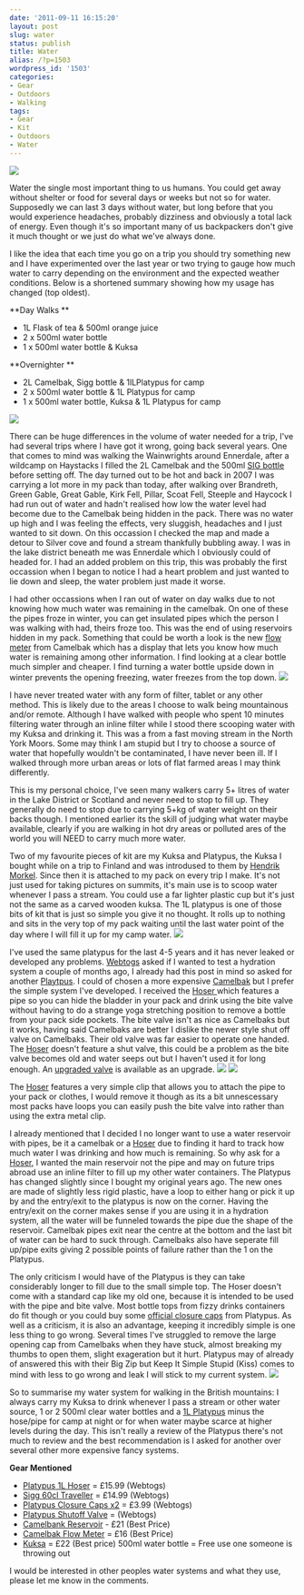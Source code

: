 ```yaml
---
date: '2011-09-11 16:15:20'
layout: post
slug: water
status: publish
title: Water
alias: /?p=1503
wordpress_id: '1503'
categories:
- Gear
- Outdoors
- Walking
tags:
- Gear
- Kit
- Outdoors
- Water
---
```


![](http://dl.dropbox.com/u/2657852/website/images/Ullswater-Doris-049.jpg) 

Water the single most important thing to us humans. You could get away without shelter or food for several days or weeks but not so for water. Supposedly we can last 3 days without water, but long before that you would experience headaches, probably dizziness and obviously a total lack of energy. Even though it's so important many of us backpackers don't give it much thought or we just do what we've always done. 

I like the idea that each time you go on a trip you should try something new and I have experimented over the last year or two trying to gauge how much water to carry depending on the environment and the expected weather conditions. Below is a shortened summary showing how my usage has changed (top oldest). 

**Day Walks ** 

*   1L Flask of tea & 500ml orange juice 
*   2 x 500ml water bottle 
*   1 x 500ml water bottle & Kuksa 

**Overnighter ** 

*   2L Camelbak, Sigg bottle & 1lLPlatypus for camp 
*   2 x 500ml water bottle & 1L Platypus for camp 
*   1 x 500ml water bottle, Kuksa & 1L Platypus for camp 

![](http://dl.dropbox.com/u/2657852/website/images/IMG_20110911_123407.jpg) 

There can be huge differences in the volume of water needed for a trip, I've had several trips where I have got it wrong, going back several years. One that comes to mind was walking the Wainwrights around Ennerdale, after a wildcamp on Haystacks I filled the 2L Camelbak and the 500ml [SIG bottle](http://www.webtogs.co.uk/Sigg_Traveller_60cl_Water_Bottle_271-1753.html) before setting off. The day turned out to be hot and back in 2007 I was carrying a lot more in my pack than today, after walking over Brandreth, Green Gable, Great Gable, Kirk Fell, Pillar, Scoat Fell, Steeple and Haycock I had run out of water and hadn't realised how low the water level had become due to the Camelbak being hidden in the pack. There was no water up high and I was feeling the effects, very sluggish, headaches and I just wanted to sit down. On this occassion I checked the map and made a detour to Silver cove and found a stream thankfully bubbling away. I was in the lake district beneath me was Ennerdale which I obviously could of headed for. I had an added problem on this trip, this was probably the first occassion when I began to notice I had a heart problem and just wanted to lie down and sleep, the water problem just made it worse. 

I had other occassions when I ran out of water on day walks due to not knowing how much water was remaining in the camelbak. On one of these the pipes froze in winter, you can get insulated pipes which the person I was walking with had, theirs froze too. This was the end of using reservoirs hidden in my pack. Something that could be worth a look is the new [flow meter](http://www.camelbak.com/Sports-Recreation/Accessories/Flowmeter.aspx) from Camelbak which has a display that lets you know how much water is remaining among other information. I find looking at a clear bottle much simpler and cheaper. I find turning a water bottle upside down in winter prevents the opening freezing, water freezes from the top down.
 ![](http://dl.dropbox.com/u/2657852/website/images/Fullscreen-capture-11092011-132336.bmp.jpg) 
 
 I have never treated water with any form of filter, tablet or any other method. This is likely due to the areas I choose to walk being mountainous and/or remote. Although I have walked with people who spent 10 minutes filtering water through an inline filter while I stood there scooping water with my Kuksa and drinking it. This was a from a fast moving stream in the North York Moors. Some may think I am stupid but I try to choose a source of water that hopefully wouldn't be contaminated, I have never been ill. If I walked through more urban areas or lots of flat farmed areas I may think differently. 
 
 This is my personal choice, I've seen many walkers carry 5+ litres of water in the Lake District or Scotland and never need to stop to fill up. They generally do need to stop due to carrying 5+kg of water weight on their backs though. I mentioned earlier its the skill of judging what water maybe available, clearly if you are walking in hot dry areas or polluted ares of the world you will NEED to carry much more water. 
 
 Two of my favourite pieces of kit are my Kuksa and Platypus, the Kuksa I bought while on a trip to Finland and was introdused to them by [Hendrik Morkel](http://www.hikinginfinland.com). Since then it is attached to my pack on every trip I make. It's not just used for taking pictures on summits, it's main use is to scoop water whenever I pass a stream. You could use a far lighter plastic cup but it's just not the same as a carved wooden kuksa. The 1L platypus is one of those bits of kit that is just so simple you give it no thought. It rolls up to nothing and sits in the very top of my pack waiting until the last water point of the day where I will fill it up for my camp water.
 ![](http://dl.dropbox.com/u/2657852/website/images/IMG_20110911_121908.jpg) 
 
 I've used the same platypus for the last 4-5 years and it has never leaked or developed any problems. [Webtogs](http://www.webtogs.co.uk/) asked if I wanted to test a hydration system a couple of months ago, I already had this post in mind so asked for another [Playtpus](http://www.webtogs.co.uk/Platypus/). I could of chosen a more expensive [Camelbak](http://www.webtogs.co.uk/Camelbak/) but I prefer the simple system I've developed. I received the [Hoser ](http://www.webtogs.co.uk/Platypus_Hoser_1_Litre_100712.html)which features a pipe so you can hide the bladder in your pack and drink using the bite valve without having to do a strange yoga stretching position to remove a bottle from your pack side pockets. The bite valve isn't as nice as Camelbaks but it works, having said Camelbaks are better I dislike the newer style shut off valve on Camelbaks. Their old valve was far easier to operate one handed. The [Hoser](http://www.webtogs.co.uk/Platypus_Hoser_1_Litre_100712.html) doesn't feature a shut valve, this could be a problem as the bite valve becomes old and water seeps out but I haven't used it for long enough. An [upgraded valve](http://www.webtogs.co.uk/Platypus_Shutoff_Valve_101435.html) is available as an upgrade.
 ![](http://dl.dropbox.com/u/2657852/website/images/Skitched-image0-600x438.png) ![](http://dl.dropbox.com/u/2657852/website/images/IMG_20110911_154924.jpg) 
 
 The [Hoser](http://www.webtogs.co.uk/Platypus_Hoser_1_Litre_100712.html) features a very simple clip that allows you to attach the pipe to your pack or clothes, I would remove it though as its a bit unnescessary most packs have loops you can easily push the bite valve into rather than using the extra metal clip. 
 
 I already mentioned that I decided I no longer want to use a water reservoir with pipes, be it a camelbak or a [Hoser](http://www.webtogs.co.uk/Platypus_Hoser_1_Litre_100712.html) due to finding it hard to track how much water I was drinking and how much is remaining. So why ask for a [Hoser](http://www.webtogs.co.uk/Platypus_Hoser_1_Litre_100712.html), I wanted the main reservoir not the pipe and may on future trips abroad use an inline filter to fill up my other water containers. The Platypus has changed slightly since I bought my original years ago. The new ones are made of slightly less rigid plastic, have a loop to either hang or pick it up by and the entry/exit to the platypus is now on the corner. Having the entry/exit on the corner makes sense if you are using it in a hydration system, all the water will be funneled towards the pipe due the shape of the reservoir. Camelbak pipes exit near the centre at the bottom and the last bit of water can be hard to suck through. Camelbaks also have seperate fill up/pipe exits giving 2 possible points of failure rather than the 1 on the Platypus. 
 
 The only criticism I would have of the Platypus is they can take considerably longer to fill due to the small simple top. The Hoser doesn't come with a standard cap like my old one, because it is intended to be used with the pipe and bite valve. Most bottle tops from fizzy drinks containers do fit though or you could buy some [official closure caps](http://www.webtogs.co.uk/Platypus_Closure_Cap__pack_of_two__101432.html) from Platypus. As well as a criticism, it is also an advantage, keeping it incredibly simple is one less thing to go wrong. Several times I've struggled to remove the large opening cap from Camelbaks when they have stuck, almost breaking my thumbs to open them, slight exageration but it hurt. Platypus may of already of answered this with their Big Zip but Keep It Simple Stupid (Kiss) comes to mind with less to go wrong and leak I will stick to my current system. 
 ![](http://dl.dropbox.com/u/2657852/website/images/IMG_20110911_155016.jpg) 
 
 So to summarise my water system for walking in the British mountains: I always carry my Kuksa to drink whenever I pass a stream or other water source, 1 or 2 500ml clear water bottles and a [1L Platypus](http://www.webtogs.co.uk/Platypus_Hoser_1_Litre_100712.html) minus the hose/pipe for camp at night or for when water maybe scarce at higher levels during the day. This isn't really a review of the Platypus there's not much to review and the best recommendation is I asked for another over several other more expensive fancy systems. 
 
 **Gear Mentioned** 
 
 *   [Platypus 1L Hoser](http://www.webtogs.co.uk/Platypus_Hoser_1_Litre_100712.html) = £15.99 (Webtogs) 
 *   [Sigg 60cl Traveller](http://www.webtogs.co.uk/Sigg_Traveller_60cl_Water_Bottle_271-1753.html) = £14.99 (Webtogs) 
 *   [Platypus Closure Caps x2](http://www.webtogs.co.uk/Platypus_Closure_Cap__pack_of_two__101432.html) = £3.99 (Webtogs) 
 *   [Platypus Shutoff Valve](http://www.webtogs.co.uk/Platypus_Shutoff_Valve_101435.html) = (Webtogs) 
 *   [Camelbank Reservoir](http://www.google.co.uk/products/catalog?q=camelbak+antidote&hl=en&prmd=ivns&bav=on.2,or.r_gc.r_pw.&biw=1280&bih=909&um=1&ie=UTF-8&tbm=shop&cid=4745813139539568444&sa=X&ei=RsFsTp_KFYbm-gaexoz2BA&ved=0CF8Q8wIwAQ) - £21 (Best Price) 
 *   [Camelbak Flow Meter](http://www.google.co.uk/products/catalog?q=camelbak+flow+meter&hl=en&um=1&ie=UTF-8&tbm=shop&cid=6445640845516168167&sa=X&ei=hcFsTvK3OtCN-wabnbXvBA&ved=0CFMQ8wIwAA) = £16 (Best Price) 
 *   [Kuksa](http://www.google.co.uk/search?q=kuksa&hl=en&tbm=shop&aq=f) = £22 (Best price) 500ml water bottle = Free use one someone is throwing out 
 
 I would be interested in other peoples water systems and what they use, please let me know in the comments.
